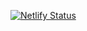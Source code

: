 [![Netlify Status](https://api.netlify.com/api/v1/badges/9d930400-e9dd-4959-8131-2a18fb6fd2c4/deploy-status)](https://app.netlify.com/sites/jorgemhtdev/deploys)

